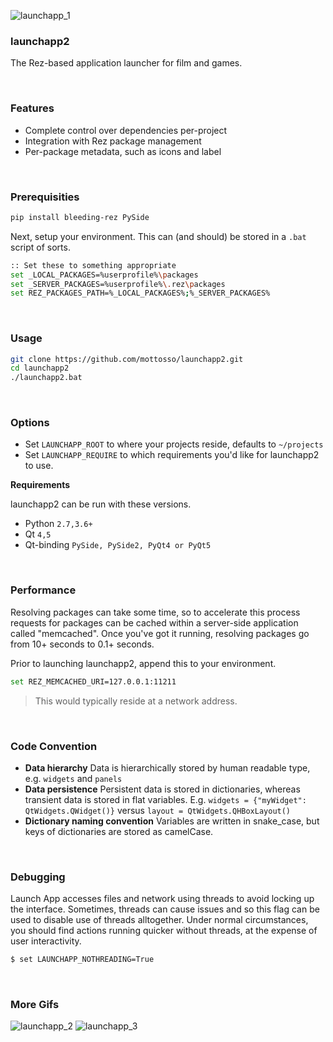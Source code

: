 ![launchapp_1](https://user-images.githubusercontent.com/2152766/58943971-bee4c600-8778-11e9-8117-f50fe260cee0.gif)

### launchapp2

The Rez-based application launcher for film and games.

<br>

### Features

- Complete control over dependencies per-project
- Integration with Rez package management
- Per-package metadata, such as icons and label

<br>

### Prerequisities

```bash
pip install bleeding-rez PySide
```

Next, setup your environment. This can (and should) be stored in a `.bat` script of sorts.

```bash
:: Set these to something appropriate
set _LOCAL_PACKAGES=%userprofile%\packages
set _SERVER_PACKAGES=%userprofile%\.rez\packages
set REZ_PACKAGES_PATH=%_LOCAL_PACKAGES%;%_SERVER_PACKAGES%
```

<br>

### Usage

```bash
git clone https://github.com/mottosso/launchapp2.git
cd launchapp2
./launchapp2.bat
```

<br>

### Options

- Set `LAUNCHAPP_ROOT` to where your projects reside, defaults to `~/projects`
- Set `LAUNCHAPP_REQUIRE` to which requirements you'd like for launchapp2 to use.

**Requirements**

launchapp2 can be run with these versions.

- Python `2.7,3.6+`
- Qt `4,5`
- Qt-binding `PySide, PySide2, PyQt4 or PyQt5`

<br>

### Performance

Resolving packages can take some time, so to accelerate this process requests for packages can be cached within a server-side application called "memcached". Once you've got it running, resolving packages go from 10+ seconds to 0.1+ seconds.


Prior to launching launchapp2, append this to your environment.

```bash
set REZ_MEMCACHED_URI=127.0.0.1:11211
```

> This would typically reside at a network address.

<br>

### Code Convention

- **Data hierarchy** Data is hierarchically stored by human readable type, e.g. `widgets` and `panels`
- **Data persistence** Persistent data is stored in dictionaries, whereas transient data is stored in flat variables. E.g. `widgets = {"myWidget": QtWidgets.QWidget()}` versus `layout = QtWidgets.QHBoxLayout()`
- **Dictionary naming convention** Variables are written in snake_case, but keys of dictionaries are stored as camelCase.

<br>

### Debugging

Launch App accesses files and network using threads to avoid locking up the interface. Sometimes, threads can cause issues and so this flag can be used to disable use of threads alltogether. Under normal circumstances, you should find actions running quicker without threads, at the expense of user interactivity.

```bash
$ set LAUNCHAPP_NOTHREADING=True
```

<br>

### More Gifs

![launchapp_2](https://user-images.githubusercontent.com/2152766/58943970-be4c2f80-8778-11e9-9344-66007ba5cb5b.gif)
![launchapp_3](https://user-images.githubusercontent.com/2152766/58943973-bee4c600-8778-11e9-809a-cf2aaf7c94c0.gif)

